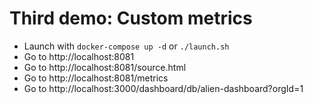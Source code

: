 # Third demo: Custom metrics

 - Launch with `docker-compose up -d` or `./launch.sh`
 - Go to http://localhost:8081
 - Go to http://localhost:8081/source.html
 - Go to http://localhost:8081/metrics
 - Go to http://localhost:3000/dashboard/db/alien-dashboard?orgId=1